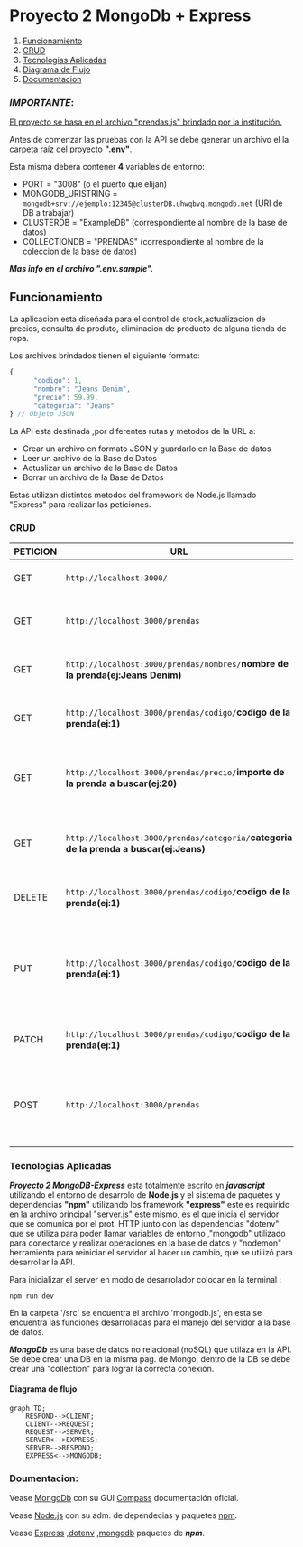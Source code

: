 # Proyecto 2 MongoDb + Express

1. [Funcionamiento](#id1)
2. [CRUD](#id2)
3. [Tecnologias Aplicadas](#id3)
4. [Diagrama de Flujo](#id4)
5. [Documentacion](#id5)


### ***IMPORTANTE***:

<u>El proyecto se basa en el archivo "prendas.js" brindado por la institución.</u>

Antes de comenzar las pruebas con la API se debe generar un archivo el la carpeta raíz del proyecto **".env"**.

Esta misma debera contener **4** variables de entorno:

* PORT = "3008" (o el puerto que elijan)
* MONGODB_URISTRING = `mongodb+srv://ejemplo:12345@clusterDB.uhwqbvq.mongodb.net` (URI de DB a trabajar)
* CLUSTERDB = "ExampleDB" (correspondiente al nombre de la base de datos)
* COLLECTIONDB = "PRENDAS" (correspondiente al nombre de la coleccion de la base de datos)

***Mas info en el archivo ".env.sample".***

## Funcionamiento <a name="id1"></a>

La aplicacion esta diseñada para el control de stock,actualizacion de precios, consulta de produto, eliminacion
de producto de alguna tienda de ropa.

Los archivos brindados tienen el siguiente formato:

```javascript
{
      "codigo": 1,
      "nombre": "Jeans Denim",
      "precio": 59.99,
      "categoria": "Jeans"
} // Objeto JSON
```

La API esta destinada ,por diferentes rutas y metodos de la URL a:
* Crear un archivo en formato JSON y guardarlo en la Base de datos
* Leer un archivo de la Base de Datos
* Actualizar un archivo de la Base de Datos
* Borrar un archivo de la Base de Datos

Estas utilizan distintos metodos del framework de Node.js llamado "Express" para realizar las peticiones.

### CRUD<a name="id2"></a>

|PETICION |URL| DESCRIPCION|
|  - | - | - |
|GET| `http://localhost:3000/`   | Obtener la pag. principal del servidor |
|GET| `http://localhost:3000/prendas`   | Obtener todas las prendas de la base de datos |
|GET| `http://localhost:3000/prendas/nombres/`**nombre de la prenda(ej:Jeans Denim)**  | Obtener la prenda con el nombre especifico|
|GET| `http://localhost:3000/prendas/codigo/`**codigo de la prenda(ej:1)**   | Obtener la prenda con el cod. especifico |
|GET| `http://localhost:3000/prendas/precio/`**importe de la prenda a buscar(ej:20)**    | Obtener todas las prendas con un importe mayor o igual al colocado |
|GET| `http://localhost:3000/prendas/categoria/`**categoria de la prenda a buscar(ej:Jeans)**    | Obtener todas las prendas que esten en la misma categoria |
|DELETE| `http://localhost:3000/prendas/codigo/`**codigo de la prenda(ej:1)**   | Eliminar la prenda con el cod. especifico |
|PUT| `http://localhost:3000/prendas/codigo/`**codigo de la prenda(ej:1)**   | Modificar la prenda con el cod. especifico en caso de que no existe crear una nueva |
|PATCH| `http://localhost:3000/prendas/codigo/`**codigo de la prenda(ej:1)**   | Modificar la prenda con el cod. especifico |
|POST| `http://localhost:3000/prendas` | Crear la prenda (asegurarce que tengan el mismo formato y propiedades) |


### Tecnologias Aplicadas <a name="id3"></a>

***Proyecto 2 MongoDB-Express*** esta totalmente escrito en ***javascript*** utilizando el entorno de desarrolo de **Node.js**  y el sistema de paquetes y dependencias **"npm"**  utilizando los framework **"express"** este es requirido en la archivo principal "server.js" este mismo, es el que inicia el servidor que se comunica por el prot. HTTP junto con las dependencias "dotenv" que se utiliza para poder llamar variables de entorno ,"mongodb" utilizado para conectarce y realizar operaciones en la base de datos y "nodemon" herramienta para reiniciar el servidor al hacer un cambio, que se utilizó para desarrollar la API.

 Para inicializar el server en modo de desarrolador colocar en la terminal :
 ```terminal
 npm run dev
 ```

En la carpeta '/src' se encuentra el archivo 'mongodb.js', en esta se encuentra las funciones desarrolladas para el manejo del servidor a la base de datos.

***MongoDb*** es una base de datos no relacional (noSQL) que utilaza en la API. Se debe crear una DB en la misma pag. de Mongo, dentro de la DB se debe crear una "collection" para lograr la correcta conexión.

#### Diagrama de flujo <a name="id4"></a>
```mermaid
graph TD;
    RESPOND-->CLIENT;
    CLIENT-->REQUEST;
    REQUEST-->SERVER;
    SERVER<-->EXPRESS;
    SERVER-->RESPOND;
    EXPRESS<-->MONGODB;
```

### Doumentacion<a name="id5"></a>:

Vease [MongoDb](https://www.mongodb.com/) con su GUI [Compass](https://www.mongodb.com/docs/compass/current/?_ga=2.103110848.1790828399.1689402529-1252052443.1687957659) documentación oficial.

Vease [Node.js](https://nodejs.org/en/docs) con su adm. de dependecias y paquetes [npm](#https://docs.npmjs.com/).

Vease [Express](https://expressjs.com/) ,[dotenv](https://www.npmjs.com/package/dotenv) ,[mongodb](https://www.npmjs.com/package/mongodb) paquetes de ***npm***.
